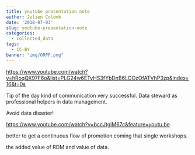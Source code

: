 ```yaml
---
title: youtube presentation note
author: Julien Colomb
date: '2018-07-03'
slug: youtube-presentation-note
categories:
  - collected_data
tags:
  - CC-BY
banner: "img/ORPP.png"    
---
```


https://www.youtube.com/watch?v=hRoqQX97F6o&list=PLG24w6ETyHS3fYbDnB6LOOzOfATVhP3zp&index=16&t=0s



Tip of the day kind of communication very successful.
Data steward as professional helpers in data management.

Avoid data disaster!

https://www.youtube.com/watch?v=bccJtgiM67c&feature=youtu.be

better to get a continuous flow of promotion coming that single workshops.

the added value of RDM and value of data.
